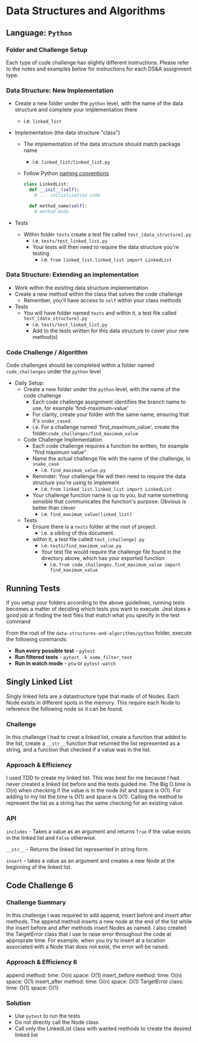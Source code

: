 # Data Structures and Algorithms

## Language: `Python`

### Folder and Challenge Setup

Each type of code challenge has slightly different instructions. Please refer to the notes and examples below for instructions for each DS&A assignment type.

### Data Structure: New Implementation

- Create a new folder under the `python` level, with the name of the data structure and complete your implementation there
  - i.e. `linked_list`
- Implementation (the data structure "class")
  - The implementation of the data structure should match package name
    - i.e. `linked_list/linked_list.py`
  - Follow Python [naming conventions](https://www.python.org/dev/peps/pep-0008/#naming-conventions)

    ```python
    class LinkedList:
      def __init__(self):
        # ... initialization code

      def method_name(self):
        # method body
    ```

- Tests
  - Within folder `tests` create a test file called `test_[data_structure].py`
    - i.e. `tests/test_linked_list.py`
    - Your tests will then need to require the data structure you're testing
      - i.e. `from linked_list.linked_list import LinkedList`

### Data Structure: Extending an implementation

- Work within the existing data structure implementation
- Create a new method within the class that solves the code challenge
  - Remember, you'll have access to `self` within your class methods
- Tests
  - You will have folder named `tests` and within it, a test file called `test_[data_structure].py`
    - i.e. `tests/test_linked_list.py`
    - Add to the tests written for this data structure to cover your new method(s)

### Code Challenge / Algorithm

Code challenges should be completed within a folder named `code_challenges` under the `python` level

- Daily Setup:
  - Create a new folder under the `python` level, with the name of the code challenge
    - Each code challenge assignment identifies the branch name to use, for example 'find-maximum-value'
    - For clarity, create your folder with the same name, ensuring that it's `snake_cased`
    - i.e. For a challenge named 'find_maximum_value', create the folder:`code_challenges/find_maximum_value`
  - Code Challenge Implementation
    - Each code challenge requires a function be written, for example "find maximum value"
    - Name the actual challenge file with the name of the challenge, in `snake_case`
      - i.e. `find_maximum_value.py`
    - Reminder: Your challenge file will then need to require the data structure you're using to implement
      - i.e. `from linked_list.linked_list import LinkedList`
    - Your challenge function name is up to you, but name something sensible that communicates the function's purpose. Obvious is better than clever
      - i.e. `find_maximum_value(linked_list)`
  - Tests
    - Ensure there is a `tests` folder at the root of project.
      - i.e. a sibling of this document.
    - within it, a test file called `test_[challenge].py`
      - i.e. `tests/find_maximum_value.py`
      - Your test file would require the challenge file found in the directory above, which has your exported function
        - i.e. `from code_challenges.find_maximum_value import find_maximum_value`

## Running Tests

If you setup your folders according to the above guidelines, running tests becomes a matter of deciding which tests you want to execute.  Jest does a good job at finding the test files that match what you specify in the test command

From the root of the `data-structures-and-algorithms/python` folder, execute the following commands:

- **Run every possible test** - `pytest`
- **Run filtered tests** - `pytest -k some_filter_text`
- **Run in watch mode** - `ptw` or `pytest-watch`

## Singly Linked List
<!-- Short summary or background information -->
Singly linked lists are a datastructure type that made of of Nodes. Each Node exists in different spots in the memory. This require each Node to reference the following node so it can be found.

### Challenge
<!-- Description of the challenge -->
In this challenge I had to creat a linked list, create a function that added to the list, create a  `__str__` function that returned the list represented as a string, and a function that checked if a value was in the list.

### Approach & Efficiency
<!-- What approach did you take? Why? What is the Big O space/time for this approach? -->
I used TDD to create my linked list. This was best for me because I had never created a linked list before and the tests guided me. The Big O time is O(n) when checking if the value is in the node list and space is O(1). For adding to my list the time is O(1) and space is O(1). Calling the method to represent the list as a string has the same checking for an existing value.

### API
<!-- Description of each method publicly available to your Linked List -->
`includes` - Takes a value as an argument and returns `True` if the value exists in the linked list and `False` otherwise.

`__str__` - Returns the linked list represented in string form.

`insert` - takes a value as an argument and creates a new Node at the beginning of the linked list.

## Code Challenge 6

### Challenge Summary

In this challenge I was required to add append, insert before and insert after methods. The append method inserts a new node at the end of the list while the insert before and after methods insert Nodes as named. I also created the TargetError class that I use to raise error throughout the code at approprate time. For example, when you try to insert at a location associated with a Node that does not exist, the error will be raised.

### Approach & Efficiency 6

append method:
  time: O(n)
  space: O(1)
insert_before method:
  time: O(n)
  space: O(1)
insert_after method:
  time: O(n)
  space: O(1)
TargetError class:
  time: O(1)
  space: O(1)

### Solution
<!-- Show how to run your code, and examples of it in action -->
- Use `pytest` to run the tests
- Do not directly call the Node class
- Call only the LinkedList class with wanted methods to create the desired linked list
